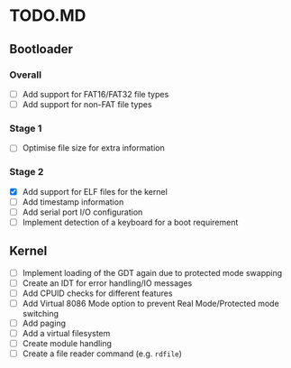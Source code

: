 # TODO.MD

## Bootloader

### Overall
- [ ] Add support for FAT16/FAT32 file types
- [ ] Add support for non-FAT file types

### Stage 1
- [ ] Optimise file size for extra information

### Stage 2
- [x] Add support for ELF files for the kernel
- [ ] Add timestamp information
- [ ] Add serial port I/O configuration
- [ ] Implement detection of a keyboard for a boot requirement

## Kernel
- [ ] Implement loading of the GDT again due to protected mode swapping
- [ ] Create an IDT for error handling/IO messages
- [ ] Add CPUID checks for different features
- [ ] Add Virtual 8086 Mode option to prevent Real Mode/Protected mode switching
- [ ] Add paging
- [ ] Add a virtual filesystem
- [ ] Create module handling
- [ ] Create a file reader command (e.g. `rdfile`)
